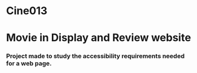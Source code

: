 # Cine013
#
#
# Movie in Display and Review website
### Project made to study the accessibility requirements needed for a web page.
